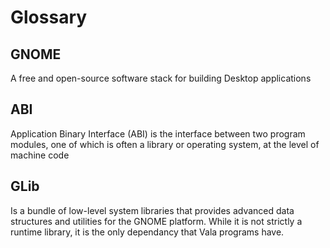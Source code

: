 # Glossary

## GNOME

A free and open-source software stack for building Desktop applications

## ABI

Application Binary Interface (ABI) is the interface between two program modules, one of which is often a library or operating system, at the level of machine code

## GLib

Is a bundle of low-level system libraries that provides advanced data structures and utilities for the GNOME platform. While it is not strictly a runtime library, it is the only dependancy that Vala programs have.